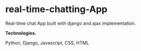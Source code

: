 # real-time-chatting-App
Real-time chat App built with django and ajax implementation.

**Technologies.**

Python, Django, Javascript, CSS, HTML
